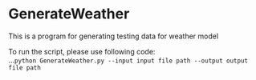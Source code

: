 # GenerateWeather
This is a program for generating testing data for weather model

To run the script, please use following code:</br>
...`python GenerateWeather.py --input input file path --output output file path`
